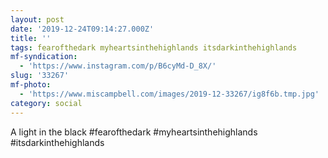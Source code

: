 ```yaml
---
layout: post
date: '2019-12-24T09:14:27.000Z'
title: ''
tags: fearofthedark myheartsinthehighlands itsdarkinthehighlands
mf-syndication:
  - 'https://www.instagram.com/p/B6cyMd-D_8X/'
slug: '33267'
mf-photo:
  - 'https://www.miscampbell.com/images/2019-12-33267/ig8f6b.tmp.jpg'
category: social
---
```

A light in the black #fearofthedark #myheartsinthehighlands #itsdarkinthehighlands
